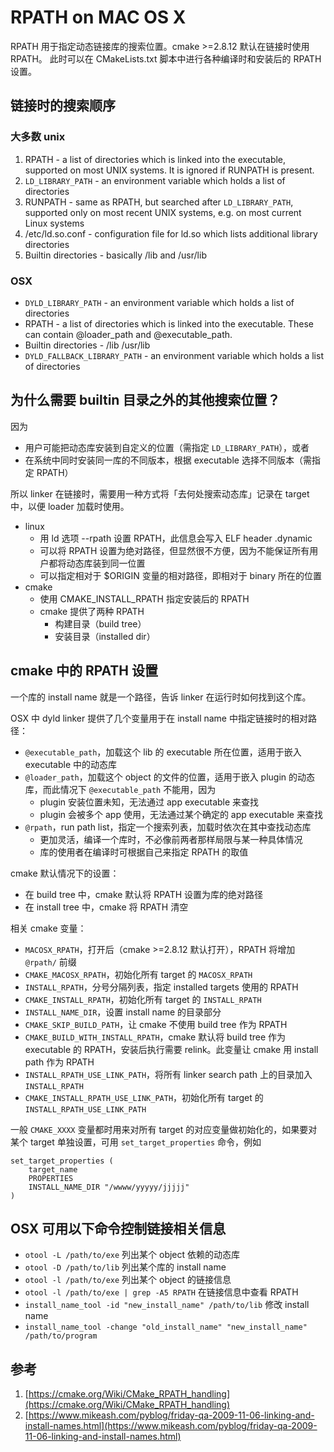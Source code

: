 # RPATH on MAC OS X


RPATH 用于指定动态链接库的搜索位置。cmake >=2.8.12 默认在链接时使用 RPATH。
此时可以在 CMakeLists.txt 脚本中进行各种编译时和安装后的 RPATH 设置。

## 链接时的搜索顺序

### 大多数 unix
1. RPATH - a list of directories which is linked into the executable, supported on most UNIX systems. It is ignored if RUNPATH is present.
2. `LD_LIBRARY_PATH` - an environment variable which holds a list of directories
3. RUNPATH - same as RPATH, but searched after `LD_LIBRARY_PATH`, supported only on most recent UNIX systems, e.g. on most current Linux systems
4. /etc/ld.so.conf - configuration file for ld.so which lists additional library directories
5. Builtin directories - basically /lib and /usr/lib

### OSX

* `DYLD_LIBRARY_PATH` - an environment variable which holds a list of directories
* RPATH - a list of directories which is linked into the executable. These can contain @loader_path and @executable_path.
* Builtin directories - /lib /usr/lib
* `DYLD_FALLBACK_LIBRARY_PATH` - an environment variable which holds a list of directories



## 为什么需要 builtin 目录之外的其他搜索位置？

因为

* 用户可能把动态库安装到自定义的位置（需指定 `LD_LIBRARY_PATH`），或者
* 在系统中同时安装同一库的不同版本，根据 executable 选择不同版本（需指定 RPATH）

所以 linker 在链接时，需要用一种方式将「去何处搜索动态库」记录在 target 中，以便 loader 加载时使用。

* linux
  - 用 ld 选项 --rpath 设置 RPATH，此信息会写入 ELF header .dynamic
  - 可以将 RPATH 设置为绝对路径，但显然很不方便，因为不能保证所有用户都将动态库装到同一位置
  - 可以指定相对于 $ORIGIN 变量的相对路径，即相对于 binary 所在的位置
* cmake
  - 使用 CMAKE_INSTALL_RPATH 指定安装后的 RPATH
  - cmake 提供了两种 RPATH
    - 构建目录（build tree）
    - 安装目录（installed dir）




## cmake 中的 RPATH 设置

一个库的 install name 就是一个路径，告诉 linker 在运行时如何找到这个库。

OSX 中 dyld linker 提供了几个变量用于在 install name 中指定链接时的相对路径：

* `@executable_path`，加载这个 lib 的 executable 所在位置，适用于嵌入 executable 中的动态库
* `@loader_path`，加载这个 object 的文件的位置，适用于嵌入 plugin 的动态库，而此情况下 `@executable_path` 不能用，因为
  - plugin 安装位置未知，无法通过 app executable 来查找
  - plugin 会被多个 app 使用，无法通过某个确定的 app executable 来查找
* `@rpath`，run path list，指定一个搜索列表，加载时依次在其中查找动态库
  - 更加灵活，编译一个库时，不必像前两者那样局限与某一种具体情况
  - 库的使用者在编译时可根据自己来指定 RPATH 的取值

cmake 默认情况下的设置：

* 在 build tree 中，cmake 默认将 RPATH 设置为库的绝对路径
* 在 install tree 中，cmake 将 RPATH 清空

相关 cmake 变量：

* `MACOSX_RPATH`，打开后（cmake >=2.8.12 默认打开），RPATH 将增加 `@rpath/` 前缀
* `CMAKE_MACOSX_RPATH`，初始化所有 target 的 `MACOSX_RPATH`
* `INSTALL_RPATH`，分号分隔列表，指定 installed targets 使用的 RPATH
* `CMAKE_INSTALL_RPATH`，初始化所有 target 的 `INSTALL_RPATH`
* `INSTALL_NAME_DIR`，设置 install name 的目录部分
* `CMAKE_SKIP_BUILD_PATH`，让 cmake 不使用 build tree 作为 RPATH
* `CMAKE_BUILD_WITH_INSTALL_RPATH`，cmake 默认将 build tree 作为 executable 的 RPATH，安装后执行需要 relink。此变量让 cmake 用 install path 作为 RPATH
* `INSTALL_RPATH_USE_LINK_PATH`，将所有 linker search path 上的目录加入 `INSTALL_RPATH`
* `CMAKE_INSTALL_RPATH_USE_LINK_PATH`，初始化所有 target 的 `INSTALL_RPATH_USE_LINK_PATH`

一般 `CMAKE_XXXX` 变量都时用来对所有 target 的对应变量做初始化的，如果要对某个 target
单独设置，可用 `set_target_properties` 命令，例如

```
set_target_properties (
    target_name
    PROPERTIES
    INSTALL_NAME_DIR "/wwww/yyyyy/jjjjj"
)
```


## OSX 可用以下命令控制链接相关信息

* `otool -L /path/to/exe` 列出某个 object 依赖的动态库
* `otool -D /path/to/lib` 列出某个库的 install name
* `otool -l /path/to/exe` 列出某个 object 的链接信息
* `otool -l /path/to/exe | grep -A5 RPATH` 在链接信息中查看 RPATH
* `install_name_tool -id "new_install_name" /path/to/lib` 修改 install name
* `install_name_tool -change "old_install_name" "new_install_name" /path/to/program`


## 参考

1. [https://cmake.org/Wiki/CMake_RPATH_handling](https://cmake.org/Wiki/CMake_RPATH_handling)
2. [https://www.mikeash.com/pyblog/friday-qa-2009-11-06-linking-and-install-names.html](https://www.mikeash.com/pyblog/friday-qa-2009-11-06-linking-and-install-names.html)

